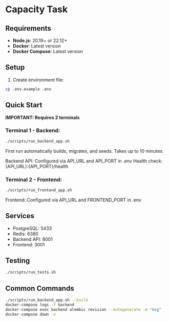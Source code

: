 # Capacity Task

## Requirements

- **Node.js**: 20.19+ or 22.12+
- **Docker**: Latest version
- **Docker Compose**: Latest version

## Setup

1. Create environment file:
```bash
cp .env.example .env
```

## Quick Start

**IMPORTANT: Requires 2 terminals**

### Terminal 1 - Backend:
```bash
./scripts/run_backend_app.sh
```

First run automatically builds, migrates, and seeds. Takes up to 10 minutes.

Backend API: Configured via API_URL and API_PORT in .env
Health check: {API_URL}:{API_PORT}/health

### Terminal 2 - Frontend:
```bash
./scripts/run_frontend_app.sh
```

Frontend: Configured via API_URL and FRONTEND_PORT in .env

## Services

- PostgreSQL: 5433
- Redis: 6380
- Backend API: 8001
- Frontend: 3001

## Testing

```bash
./scripts/run_tests.sh
```

## Common Commands

```bash
./scripts/run_backend_app.sh --build
docker-compose logs -f backend
docker-compose exec backend alembic revision --autogenerate -m "msg"
docker-compose down -v
```

